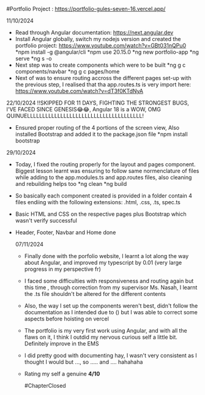 #Portfolio Project : https://portfolio-gules-seven-16.vercel.app/

11/10/2024
- Read through Angular documentation: https://next.angular.dev
- Install Angular globally, switch my nodejs version and created the portfolio project: https://www.youtube.com/watch?v=GBt031nQPu0
  *npm install -g @angular/cli
  *npm use 20.15.0
  *ng new portfolio-app
  *ng serve
  *ng s -o
- Next step was to create components which were to be built
  *ng g c components/navbar
  *ng g c pages/home
- Next of was to ensure routing accross the different pages set-up with the previous step, I realised that tha app.routes.ts is very import here: https://www.youtube.com/watch?v=dT3f0KTdNyA
  
22/10/2024
!!SKIPPED FOR 11 DAYS, FIGHTING THE STRONGEST BUGS, I'VE FACED SINCE GENESIS😂😂, Angular 18 is a WOW, OMG QUINUELLLLLLLLLLLLLLLLLLLLLLLLLLLLLLLLLLLLLL!
- Ensured proper routing of the 4 portions of the screen view, Also installed Bootstrap and added it to the package.json file
  *npm install bootstrap

29/10/2024
- Today, I fixed the routing properly for the layout and pages component. Biggest lesson learnt was ensuring to follow same normenclature of files while adding to the app.modules.ts and app.routes files, also cleaning and rebuilding helps too
  *ng clean
  *ng build
- So basically each component created is provided in a folder contain 4 files endiing with the following extensions: .html, .css, .ts, spec.ts
- Basic HTML and CSS on the respective pages plus Bootstrap which wasn't verify successful
- Header, Footer, Navbar and Home done

  07/11/2024
  - Finally done with the porfolio website, I learnt a lot along the way about Angular, and improved my typescript by 0.01 (very large progress in my perspective fr)
  - I faced some difficulties with responsiveness and routing again but this time , through correction from my supervisor Ms. Nasah, I learnt the .ts file shouldn't be altered for the different contents
  - Also, the way I set up the components weren't best, didn't follow the documentation as I intended due to () but I was able to correct some aspects before hoisting on vercel
  - The portfolio is my very first work using Angular, and with all the flaws on it, I think I outdid my nervous curious self a little bit. Definitely improve in the EMS
  - I did pretty good with documenting hay, I wasn't very consistent as I thought I would but ..., so ..... and .... hahahaha
  - Rating my self a genuine **4/10**
    
    #ChapterClosed
